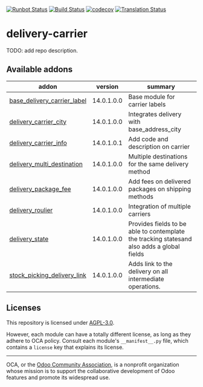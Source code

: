 [![Runbot Status](https://runbot.odoo-community.org/runbot/badge/flat/99/14.0.svg)](https://runbot.odoo-community.org/runbot/repo/github-com-oca-delivery-carrier-99)
[![Build Status](https://travis-ci.com/OCA/delivery-carrier.svg?branch=14.0)](https://travis-ci.com/OCA/delivery-carrier)
[![codecov](https://codecov.io/gh/OCA/delivery-carrier/branch/14.0/graph/badge.svg)](https://codecov.io/gh/OCA/delivery-carrier)
[![Translation Status](https://translation.odoo-community.org/widgets/delivery-carrier-14-0/-/svg-badge.svg)](https://translation.odoo-community.org/engage/delivery-carrier-14-0/?utm_source=widget)

<!-- /!\ do not modify above this line -->

# delivery-carrier

TODO: add repo description.

<!-- /!\ do not modify below this line -->

<!-- prettier-ignore-start -->

[//]: # (addons)

Available addons
----------------
addon | version | summary
--- | --- | ---
[base_delivery_carrier_label](base_delivery_carrier_label/) | 14.0.1.0.0 | Base module for carrier labels
[delivery_carrier_city](delivery_carrier_city/) | 14.0.1.0.0 | Integrates delivery with base_address_city
[delivery_carrier_info](delivery_carrier_info/) | 14.0.1.0.1 | Add code and description on carrier
[delivery_multi_destination](delivery_multi_destination/) | 14.0.1.0.0 | Multiple destinations for the same delivery method
[delivery_package_fee](delivery_package_fee/) | 14.0.1.0.0 | Add fees on delivered packages on shipping methods
[delivery_roulier](delivery_roulier/) | 14.0.1.0.0 | Integration of multiple carriers
[delivery_state](delivery_state/) | 14.0.1.0.0 | Provides fields to be able to contemplate the tracking statesand also adds a global fields
[stock_picking_delivery_link](stock_picking_delivery_link/) | 14.0.1.0.0 | Adds link to the delivery on all intermediate operations.

[//]: # (end addons)

<!-- prettier-ignore-end -->

## Licenses

This repository is licensed under [AGPL-3.0](LICENSE).

However, each module can have a totally different license, as long as they adhere to OCA
policy. Consult each module's `__manifest__.py` file, which contains a `license` key
that explains its license.

----

OCA, or the [Odoo Community Association](http://odoo-community.org/), is a nonprofit
organization whose mission is to support the collaborative development of Odoo features
and promote its widespread use.
